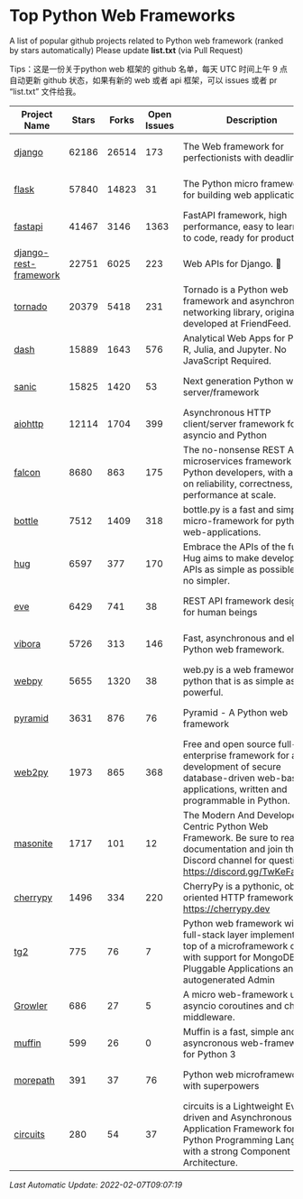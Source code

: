 # Top Python Web Frameworks
A list of popular github projects related to Python web framework (ranked by stars automatically)
Please update **list.txt** (via Pull Request)

Tips：这是一份关于python web 框架的 github 名单，每天 UTC 时间上午 9 点自动更新 github 状态，如果有新的 web 或者 api 框架，可以 issues 或者 pr “list.txt” 文件给我。

| Project Name | Stars | Forks | Open Issues | Description | Last Commit |
| ------------ | ----- | ----- | ----------- | ----------- | ----------- |
| [django](https://github.com/django/django) | 62186 | 26514 | 173 | The Web framework for perfectionists with deadlines. | 2022-02-05 10:19:22 |
| [flask](https://github.com/pallets/flask) | 57840 | 14823 | 31 | The Python micro framework for building web applications. | 2022-01-14 17:38:02 |
| [fastapi](https://github.com/tiangolo/fastapi) | 41467 | 3146 | 1363 | FastAPI framework, high performance, easy to learn, fast to code, ready for production | 2022-02-01 14:28:16 |
| [django-rest-framework](https://github.com/encode/django-rest-framework) | 22751 | 6025 | 223 | Web APIs for Django. 🎸 | 2022-02-03 11:57:47 |
| [tornado](https://github.com/tornadoweb/tornado) | 20379 | 5418 | 231 | Tornado is a Python web framework and asynchronous networking library, originally developed at FriendFeed. | 2022-02-06 02:24:44 |
| [dash](https://github.com/plotly/dash) | 15889 | 1643 | 576 | Analytical Web Apps for Python, R, Julia, and Jupyter. No JavaScript Required. | 2022-01-31 20:23:12 |
| [sanic](https://github.com/sanic-org/sanic) | 15825 | 1420 | 53 | Next generation Python web server/framework | Build fast. Run fast. | 2022-02-02 08:41:55 |
| [aiohttp](https://github.com/aio-libs/aiohttp) | 12114 | 1704 | 399 | Asynchronous HTTP client/server framework for asyncio and Python | 2022-02-03 18:52:26 |
| [falcon](https://github.com/falconry/falcon) | 8680 | 863 | 175 | The no-nonsense REST API and microservices framework for Python developers, with a focus on reliability, correctness, and performance at scale. | 2022-02-03 10:49:33 |
| [bottle](https://github.com/bottlepy/bottle) | 7512 | 1409 | 318 | bottle.py is a fast and simple micro-framework for python web-applications. | 2022-02-02 12:34:31 |
| [hug](https://github.com/hugapi/hug) | 6597 | 377 | 170 | Embrace the APIs of the future. Hug aims to make developing APIs as simple as possible, but no simpler. | 2020-08-10 05:07:26 |
| [eve](https://github.com/pyeve/eve) | 6429 | 741 | 38 | REST API framework designed for human beings | 2021-12-10 10:01:16 |
| [vibora](https://github.com/vibora-io/vibora) | 5726 | 313 | 146 | Fast, asynchronous and elegant Python web framework. | 2019-02-11 10:54:12 |
| [webpy](https://github.com/webpy/webpy) | 5655 | 1320 | 38 | web.py is a web framework for python that is as simple as it is powerful.  | 2021-09-02 01:55:31 |
| [pyramid](https://github.com/Pylons/pyramid) | 3631 | 876 | 76 | Pyramid - A Python web framework | 2022-02-07 05:45:49 |
| [web2py](https://github.com/web2py/web2py) | 1973 | 865 | 368 | Free and open source full-stack enterprise framework for agile development of secure database-driven web-based applications, written and programmable in Python. | 2022-01-29 18:04:15 |
| [masonite](https://github.com/MasoniteFramework/masonite) | 1717 | 101 | 12 | The Modern And Developer Centric Python Web Framework. Be sure to read the documentation and join the Discord channel for questions: https://discord.gg/TwKeFahmPZ | 2022-02-07 01:36:50 |
| [cherrypy](https://github.com/cherrypy/cherrypy) | 1496 | 334 | 220 | CherryPy is a pythonic, object-oriented HTTP framework.      https://cherrypy.dev | 2022-02-01 18:51:19 |
| [tg2](https://github.com/TurboGears/tg2) | 775 | 76 | 7 | Python web framework with full-stack layer implemented on top of a microframework core with support for MongoDB, Pluggable Applications and autogenerated Admin | 2021-05-26 09:26:31 |
| [Growler](https://github.com/pyGrowler/Growler) | 686 | 27 | 5 | A micro web-framework using asyncio coroutines and chained middleware. | 2020-03-08 07:51:41 |
| [muffin](https://github.com/klen/muffin) | 599 | 26 | 0 | Muffin is a fast, simple and asyncronous web-framework for Python 3 | 2021-12-14 17:19:33 |
| [morepath](https://github.com/morepath/morepath) | 391 | 37 | 76 | Python web microframework with superpowers | 2021-04-18 14:33:02 |
| [circuits](https://github.com/circuits/circuits) | 280 | 54 | 37 | circuits is a Lightweight Event driven and Asynchronous Application Framework for the Python Programming Language with a strong Component Architecture. | 2021-11-04 22:25:25 |

*Last Automatic Update: 2022-02-07T09:07:19*